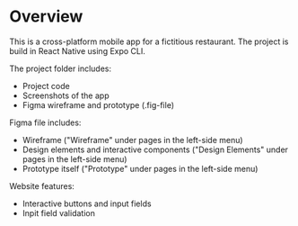 # Overview
This is a cross-platform mobile app for a fictitious restaurant.
The project is build in React Native using Expo CLI.

The project folder includes:
* Project code
* Screenshots of the app
* Figma wireframe and prototype (.fig-file)

Figma file includes:
* Wireframe ("Wireframe" under pages in the left-side menu)
* Design elements and interactive components ("Design Elements" under pages in the left-side menu)
* Prototype itself ("Prototype" under pages in the left-side menu)

Website features:
* Interactive buttons and input fields
* Inpit field validation
